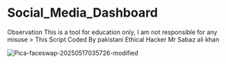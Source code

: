 # Social_Media_Dashboard
Observation This is a tool for education only, I am not responsible for any misuse > This Script Coded By pakistani Ethical Hacker Mr Sabaz ali khan

![Pica-faceswap-20250517035726-modified](https://github.com/user-attachments/assets/ef914481-409e-4c03-acfb-98b09d00c2c2)

